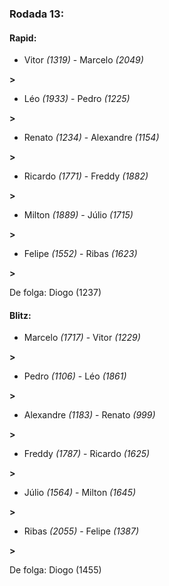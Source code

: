 ### Rodada 13:

#### Rapid:

* Vitor *(1319)*     -     Marcelo *(2049)*

 **>** 
* Léo *(1933)*     -     Pedro *(1225)*

 **>** 
* Renato *(1234)*     -     Alexandre *(1154)*

 **>** 
* Ricardo *(1771)*     -     Freddy *(1882)*

 **>** 
* Milton *(1889)*     -     Júlio *(1715)*

 **>** 
* Felipe *(1552)*     -     Ribas *(1623)*

 **>** 

De folga: Diogo (1237)

#### Blitz:

* Marcelo *(1717)*     -     Vitor *(1229)*

 **>** 
* Pedro *(1106)*     -     Léo *(1861)*

 **>** 
* Alexandre *(1183)*     -     Renato *(999)*

 **>** 
* Freddy *(1787)*     -     Ricardo *(1625)*

 **>** 
* Júlio *(1564)*     -     Milton *(1645)*

 **>** 
* Ribas *(2055)*     -     Felipe *(1387)*

 **>** 

De folga: Diogo (1455)


